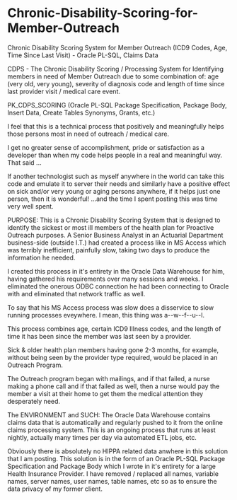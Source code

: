 # Chronic-Disability-Scoring-for-Member-Outreach
Chronic Disability Scoring System for Member Outreach (ICD9 Codes, Age, Time Since Last Visit) - Oracle PL-SQL, Claims Data
  
CDPS - The Chronic Disability Scoring / Processing System for 
Identifying members in need of Member Outreach due to some combination 
of: age (very old, very young), severity of diagnosis code and length 
of time since last provider visit / medical care event.

PK_CDPS_SCORING (Oracle PL-SQL Package Specification, Package Body, Insert Data, 
Create Tables Synonyms, Grants, etc.)

I feel that this is a technical process that positively and meaningfully helps 
those persons most in need of outreach / medical care. 
			   
I get no greater sense of accomplishment, pride or satisfaction as a developer 
than when my code helps people in a real and meaningful way. That said ...

If another technologist such as myself anywhere in the world can take this code 
and emulate it to server their needs and similarly have a positive effect on 
sick and/or very young or aging persons anywhere, if it helps just one person, 
then it is wonderful! ...and the time I spent posting this was time very well 
spent.

PURPOSE:
This is a Chronic Disability Scoring System that is designed to 
identify the sickest or most ill members of the health plan for 
Proactive Outreach purposes. A Senior Business Analyst in an 
Actuarial Department business-side (outside I.T.) had created a 
process like in MS Access which was terribly inefficient, painfully 
slow, taking two days to produce the information he needed.

I created this process in it's entirety in the Oracle Data Warehouse 
for him, having gathered his requirements over many sessions and 
weeks. I eliminated the onerous ODBC connection he had been connecting 
to Oracle with and eliminated that network traffic as well.

To say that his MS Access process was slow does a disservice to slow 
running processes eveywhere. I mean, this thing was a--w--f--u--l.

This process combines age, certain ICD9 Illness codes, and the 
length of time it has been since the member was last seen by a 
provider.

Sick & older health plan members having gone 2-3 months, for 
example, without being seen by the provider type required, would 
be placed in an Outreach Program.

The Outreach program began with mailings, and if that failed, a nurse 
making a phone call and if that failed as well, then a nurse would pay 
the member a visit at their home to get them the medical attention they 
desperately need.

The ENVIRONMENT and SUCH:
The Oracle Data Warehouse contains claims data that is automatically 
and regularly pushed to it from the online claims processing system. This 
is an ongoing process that runs at least nightly, actually many times per 
day via automated ETL jobs, etc.

Obviously there is absolutely no HIPPA related data anwhere in this 
solution that I am posting. This solution is in the form of an Oracle PL-SQL 
Package Specification and Package Body which I wrote in it's entirety for a 
large Health Insurance Provider. I have removed / replaced all names, variable 
names, server names, user names, table names, etc so as to ensure the data 
privacy of my former client.
